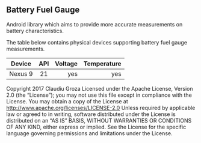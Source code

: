 ## Battery Fuel Gauge

Android library which aims to provide more accurate measurements on battery characteristics. 

The table below contains physical devices supporting battery fuel gauge measurements.

| Device        | API   | Voltage  | Temperature |
| ------------- |:-----:| --------:| -----------:|
| Nexus 9       | 21    | yes      | yes         |




Copyright 2017 Claudiu Groza
Licensed under the Apache License, Version 2.0 (the “License”); you may not use this file except in compliance with the License. You may obtain a copy of the License at
http://www.apache.org/licenses/LICENSE-2.0
Unless required by applicable law or agreed to in writing, software distributed under the License is distributed on an “AS IS” BASIS, WITHOUT WARRANTIES OR CONDITIONS OF ANY KIND, either express or implied. See the License for the specific language governing permissions and limitations under the License.
